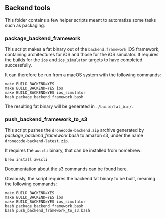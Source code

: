 ## Backend tools

This folder contains a few helper scripts meant to automatize some tasks such as packaging.

### package_backend_framework

This script makes a fat binary out of the `backend.framework` iOS framework, containing
architectures for iOS and those for the iOS simulator. It requires the builds for the
`ios` and `ios_simulator` targets to have completed successfully.

It can therefore be run from a macOS system with the following commands:


```
make BUILD_BACKEND=YES
make BUILD_BACKEND=YES ios
make BUILD_BACKEND=YES ios_simulator
bash package_backend_framework.bash
```

The resulting fat binary will be generated in `./build/fat_bin/`.

### push_backend_framework_to_s3

This script pushes the `dronecode-backend.zip` archive generated by _package_backend_framework.bash_
to amazon s3, under the name `dronecode-backend-latest.zip`.

It requires the `awscli` binary, that can be installed from homebrew:

```
brew install awscli
```

Documentation about the s3 commands can be found [here](https://docs.aws.amazon.com/cli/latest/reference/s3/).

Obviously, the script requires the backend fat binary to be built, meaning the following commands:

```
make BUILD_BACKEND=YES
make BUILD_BACKEND=YES ios
make BUILD_BACKEND=YES ios_simulator
bash package_backend_framework.bash
bash push_backend_framework_to_s3.bash
```
